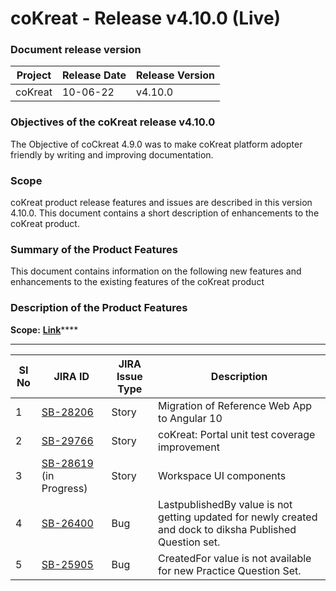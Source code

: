 # coKreat - Release v4.10.0 (Live)

### Document release version <a href="#document-release-version" id="document-release-version"></a>

| Project | Release Date | Release Version |
| ------- | ------------ | --------------- |
| coKreat | 10-06-22     | v4.10.0         |

### **Objectives of the coKreat release v4.10.0**

The Objective of coCkreat 4.9.0 was to make coKreat platform adopter friendly by writing and improving documentation.

### Scope

coKreat product release features and issues are described in this version 4.10.0. This document contains a short description of enhancements to the coKreat product.

### **Summary of the Product Features**&#x20;

This document contains information on the following new features and enhancements to the existing features of the coKreat product

### **Description of the Product Features**

**Scope:** [**Link**](https://project-sunbird.atlassian.net/browse/SB-28619?jql=filter%20in%20\(%2211682%22\)%20AND%20sprint%20in%20\(242\)%20AND%20issuetype%20in%20\(Story%2C%20Task%2C%20Enhancement%2C%20Bug\)%20AND%20%22Building%20Block%22%20%3D%20%22Sunbird%20coKreat%22%20AND%20Contributor%20in%20\(EkStep\))****

****

| SI No | JIRA ID                                                                         | JIRA Issue Type | Description                                                                                               |
| ----- | ------------------------------------------------------------------------------- | --------------- | --------------------------------------------------------------------------------------------------------- |
| 1     | [SB-28206](https://project-sunbird.atlassian.net/browse/SB-28206)               | Story           | Migration of Reference Web App to Angular 10                                                              |
| 2     | [SB-29766](https://project-sunbird.atlassian.net/browse/SB-29766)               | Story           | coKreat: Portal unit test coverage improvement                                                            |
| 3     | [SB-28619](https://project-sunbird.atlassian.net/browse/SB-28619) (in Progress) | Story           | Workspace UI components                                                                                   |
| 4     | [SB-26400](https://project-sunbird.atlassian.net/browse/SB-26400)               | Bug             | LastpublishedBy value is not getting updated for newly created and dock to diksha Published Question set. |
| 5     | [SB-25905](https://project-sunbird.atlassian.net/browse/SB-25905)               | Bug             | CreatedFor value is not available for new Practice Question Set.                                          |

